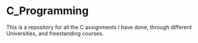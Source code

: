 # C_Programming
This is a repository for all the C assignments I have done, through different Universities, and freestanding courses.

